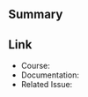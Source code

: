 ## Summary
<!-- Brief description of what this PR accomplishes -->

## Link
<!-- Related links: course section, documentation, issues, etc.
    Remove this section if not applicable -->
- Course: 
- Documentation: 
- Related Issue: 
